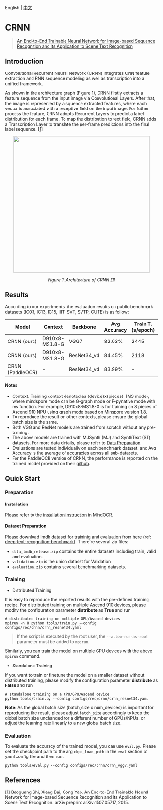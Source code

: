 English | [中文](https://github.com/mindspore-lab/mindocr/blob/main/configs/rec/crnn/README_CN.md)

# CRNN
<!--- Guideline: use url linked to abstract in ArXiv instead of PDF for fast loading.  -->

> [An End-to-End Trainable Neural Network for Image-based Sequence
Recognition and Its Application to Scene Text Recognition](https://https://arxiv.org/abs/1507.05717)

## Introduction
<!--- Guideline: Introduce the model and architectures. Cite if you use/adopt paper explanation from others. -->

Convolutional Recurrent Neural Network (CRNN) integrates CNN feature extraction and RNN sequence modeling as well as transcription into a unified framework.

As shown in the architecture graph (Figure 1), CRNN firstly extracts a feature sequence from the input image via Convolutional Layers. After that, the image is represented by a squence extracted features, where each vector is associated with a receptive field on the input image. For futher process the feature, CRNN adopts Recurrent Layers to predict a label distribution for each frame. To map the distribution to text field, CRNN adds a Transcription Layer to translate the per-frame predictions into the final label sequence. [<a href="#references">1</a>]

<!--- Guideline: If an architecture table/figure is available in the paper, put one here and cite for intuitive illustration. -->

<p align="center">
  <img src="https://user-images.githubusercontent.com/26082447/224601239-a569a1d4-4b29-4fa8-804b-6690cb50caef.PNG" width=450 />
</p>
<p align="center">
  <em> Figure 1. Architecture of CRNN [<a href="#references">1</a>] </em>
</p>

## Results
<!--- Guideline:
Table Format:
- Model: model name in lower case with _ seperator.
- Context: Training context denoted as {device}x{pieces}-{MS mode}, where mindspore mode can be G - graph mode or F - pynative mode with ms function. For example, D910x8-G is for training on 8 pieces of Ascend 910 NPU using graph mode.
- Top-1 and Top-5: Keep 2 digits after the decimal point.
- Params (M): # of model parameters in millions (10^6). Keep 2 digits after the decimal point
- Recipe: Training recipe/configuration linked to a yaml config file. Use absolute url path.
- Download: url of the pretrained model weights. Use absolute url path.
-->

According to our experiments, the evaluation results on public benchmark datasets (IC03, IC13, IC15, IIIT, SVT, SVTP, CUTE) is as follow:

<div align="center">

| **Model** | **Context** | **Backbone** | **Avg Accuracy** | **Train T. (s/epoch)** | **Recipe** | **Download** | 
|-----------|--------------|------------------|------------|--------------| ------ |------ |
| CRNN (ours)    | D910x8-MS1.8-G | VGG7       | 82.03%    |  2445   | [yaml](https://github.com/mindspore-lab/mindocr/blob/main/configs/rec/crnn/crnn_vgg7.yaml)     | [weights](https://download.mindspore.cn/toolkits/mindocr/crnn/crnn_vgg7-ea7e996c.ckpt)     |
| CRNN (ours)    | D910x8-MS1.8-G | ResNet34_vd   | 84.45%    |  2118    | [yaml](https://github.com/mindspore-lab/mindocr/blob/main/configs/rec/crnn/crnn_resnet34.yaml) | [weights](https://download.mindspore.cn/toolkits/mindocr/crnn/crnn_resnet34-83f37f07.ckpt) |
| CRNN (PaddleOCR) | - | ResNet34_vd | 83.99% | -| -| - |

</div>

#### Notes
- Context: Training context denoted as {device}x{pieces}-{MS mode}, where mindspore mode can be G-graph mode or F-pynative mode with ms function. For example, D910x8-MS1.8-G is for training on 8 pieces of Ascend 910 NPU using graph mode based on Minspore version 1.8.
- To reproduce the result on other contexts, please ensure the global batch size is the same. 
- Both VGG and ResNet models are trained from scratch without any pre-training.
- The above models are trained with MJSynth (MJ) and SynthText (ST) datasets. For more data details, please refer to [Data Preparation](#dataset-preparation)
- Evaluations are tested individually on each benchmark dataset, and Avg Accuracy is the average of accuracies across all sub-datasets.
- For the PaddleOCR version of CRNN, the performance is reported on the trained model provided on their [github](https://github.com/PaddlePaddle/PaddleOCR/blob/release/2.6/doc/doc_en/algorithm_rec_crnn_en.md).


## Quick Start
### Preparation

#### Installation
Please refer to the [installation instruction](https://github.com/mindspore-lab/mindocr#installation) in MindOCR.

#### Dataset Preparation
Please download lmdb dataset for traininig and evaluation from  [here](https://www.dropbox.com/sh/i39abvnefllx2si/AAAbAYRvxzRp3cIE5HzqUw3ra?dl=0) (ref: [deep-text-recognition-benchmark](https://github.com/clovaai/deep-text-recognition-benchmark#download-lmdb-dataset-for-traininig-and-evaluation-from-here)). There're several zip files:
- `data_lmdb_release.zip` contains the entire datasets including train, valid and evaluation.
- `validation.zip` is the union dataset for Validation
- `evaluation.zip` contains several benchmarking datasets.

### Training
<!--- Guideline: Avoid using shell script in the command line. Python script preferred. -->

* Distributed Training

It is easy to reproduce the reported results with the pre-defined training recipe. For distributed training on multiple Ascend 910 devices, please modify the configuration parameter **distribute** as **True** and run

```shell
# distributed training on multiple GPU/Ascend devices
mpirun -n 8 python tools/train.py --config configs/rec/crnn/crnn_resnet34.yaml
```
> If the script is executed by the root user, the `--allow-run-as-root` parameter must be added to `mpirun`.

Similarly, you can train the model on multiple GPU devices with the above `mpirun` command.

* Standalone Training

If you want to train or finetune the model on a smaller dataset without distributed training, please modify the configuration parameter **distribute** as **False** and run:

```shell
# standalone training on a CPU/GPU/Ascend device
python tools/train.py --config configs/rec/crnn/crnn_resnet34.yaml
```

**Note:**  As the global batch size  (batch_size x num_devices) is important for reproducing the result, please adjust `batch_size` accordingly to keep the global batch size unchanged for a different number of GPUs/NPUs, or adjust the learning rate linearly to a new global batch size.

### Evaluation

To evaluate the accuracy of the trained model, you can use `eval.py`. Please set the checkpoint path to the arg `ckpt_load_path` in the `eval` section of yaml config file and then run:

```
python tools/eval.py --config configs/rec/crnn/crnn_vgg7.yaml
```

## References
<!--- Guideline: Citation format GB/T 7714 is suggested. -->

[1] Baoguang Shi, Xiang Bai, Cong Yao. An End-to-End Trainable Neural Network for Image-based Sequence Recognition and Its Application to Scene Text Recognition. arXiv preprint arXiv:1507.05717, 2015.
